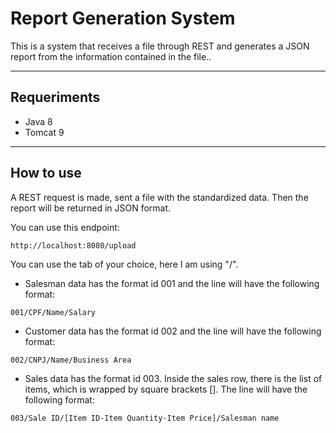 # Report Generation System

This is a system that receives a file through REST and generates a JSON report from the information contained in the file..

---
## Requeriments

- Java 8
- Tomcat 9

---

## How to use
A REST request is made, sent a file with the standardized data. Then the report will be returned in JSON format.

You can use this endpoint:

``http://localhost:8080/upload``

You can use the tab of your choice, here I am using "/".

- Salesman data has the format id 001 and the line will have the following format:

``001/CPF/Name/Salary``

- Customer data has the format id 002 and the line will have the following format:

``002/CNPJ/Name/Business Area``

- Sales data has the format id 003. Inside the sales row, there is the list of items, which is wrapped by square brackets []. The line will have the following format:

``003/Sale ID/[Item ID-Item Quantity-Item Price]/Salesman name``
